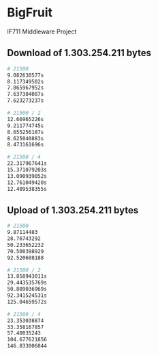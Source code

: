 # BigFruit
IF711 Middleware Project

## Download of 1.303.254.211 bytes

```bash
# 21500
9.082630577s
8.117349502s
7.865967952s
7.637384087s
7.623273237s    

# 21500 / 2
12.66965226s
9.211774745s
8.655256187s
8.625040883s
8.473161696s

# 21500 / 4
22.317967641s
15.371079203s
13.090939052s
12.761049420s
12.409538355s
```

## Upload of 1.303.254.211 bytes
```bash
# 21500
9.87114483
28.76743292
50.233652232
70.500398929
92.520608188

# 21500 / 2
13.858943011s
29.443535769s
50.809036969s
92.341524531s
125.04659572s

# 21500 / 4
23.353038874
33.358167857
57.40035243
104.677621856
146.833006844
```
